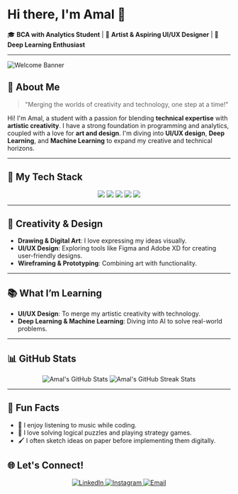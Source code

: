 # Hi there, I'm Amal 👋

🎓 **BCA with Analytics Student** | 🎨 **Artist & Aspiring UI/UX Designer** | 🤖 **Deep Learning Enthusiast**

---

![Welcome Banner](https://media.giphy.com/media/13k4VSc3ngLPUY/giphy.gif)

## 🌟 About Me
> "Merging the worlds of creativity and technology, one step at a time!"

Hi! I'm Amal, a student with a passion for blending **technical expertise** with **artistic creativity**. I have a strong foundation in programming and analytics, coupled with a love for **art and design**. I'm diving into **UI/UX design**, **Deep Learning**, and **Machine Learning** to expand my creative and technical horizons.

---

## 🚀 My Tech Stack
<p align="center">
  <img src="https://img.shields.io/badge/-C-A8B9CC?style=for-the-badge&logo=c&logoColor=white" />
  <img src="https://img.shields.io/badge/-Java-007396?style=for-the-badge&logo=java&logoColor=white" />
  <img src="https://img.shields.io/badge/-VB.NET-512BD4?style=for-the-badge&logo=dot-net&logoColor=white" />
  <img src="https://img.shields.io/badge/-SQL-CC2927?style=for-the-badge&logo=microsoft-sql-server&logoColor=white" />
  <img src="https://img.shields.io/badge/-Python-3776AB?style=for-the-badge&logo=python&logoColor=white" />
</p>

---

## 🎨 Creativity & Design
- **Drawing & Digital Art**: I love expressing my ideas visually.
- **UI/UX Design**: Exploring tools like Figma and Adobe XD for creating user-friendly designs.
- **Wireframing & Prototyping**: Combining art with functionality.

---

## 📚 What I’m Learning
- **UI/UX Design**: To merge my artistic creativity with technology.
- **Deep Learning & Machine Learning**: Diving into AI to solve real-world problems.

---


## 📊 GitHub Stats
<p align="center">
  <img src="https://github-readme-stats.vercel.app/api?username=amal-k-a&show_icons=true&theme=radical" alt="Amal's GitHub Stats" />
  <img src="https://github-readme-streak-stats.herokuapp.com/?user=amal-k-a&theme=radical" alt="Amal's GitHub Streak Stats" />
</p>

---

## 🎨 Fun Facts
- 🎵 I enjoy listening to music while coding.
- 🎲 I love solving logical puzzles and playing strategy games.
- 🖌️ I often sketch ideas on paper before implementing them digitally.

## 🌐 Let's Connect!
<p align="center">
  <a href="https://linkedin.com/in/amalk" target="_blank">
    <img src="https://img.shields.io/badge/-LinkedIn-blue?style=for-the-badge&logo=linkedin" alt="LinkedIn" />
  </a>
  <a href="https://instagram.com/agztn_" target="_blank">
    <img src="https://img.shields.io/badge/-Instagram-E4405F?style=for-the-badge&logo=instagram&logoColor=white" alt="Instagram" />
  </a>
  <a href="mailto:amalka927@gmail.com" target="_blank">
    <img src="https://img.shields.io/badge/-Email-D14836?style=for-the-badge&logo=gmail&logoColor=white" alt="Email" />
  </a>
</p>
